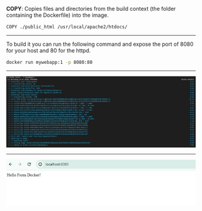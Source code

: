 **COPY**:  Copies files and directories from the build context (the folder containing the Dockerfile) into the image.
```bash
COPY ./public_html /usr/local/apache2/htdocs/
``` 
---

To build it you can run the following command and expose the port of 8080 for your host and 80 for the httpd.

```bash
docker run mywebapp:1 -p 8080:80
``` 
---

![copy](../images/docker-copy.jpg "copy")

---

![httpd container](../images/httpd.jpg "httpd container")